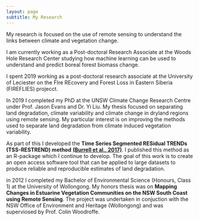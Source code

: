 ```yaml
---
layout: page
subtitle: My Research
---
```


My research is focused on the use of remote sensing to understand the links between climate and vegetation change.  

I am currently working as a Post-doctoral Research Associate at the Woods Hole Research Center studying how machine learning can be used to understand and predict boreal forest biomass change. 

I spent 2019 working as a post-doctoral research associate at the University of Leciester on the FIre REcovery and Forest Loss in Eastern Siberia (FIREFLIES) projecct.  

In 2019 I completed my PhD at the UNSW Climate Change Research Centre under Prof. Jason Evans and Dr. Yi Liu. My thesis focused on separating land degradation, climate variability and climate change in dryland regions using remote sensing. My particular interest is on improving the methods used to separate land degradation from climate induced vegetation variability. 

As part of this I developed the **Time Series Segmented RESidual TRENDs (TSS-RESTREND) method** [**(Burrell et al., 2017)**](http://www.sciencedirect.com/science/article/pii/S0034425717302171). I published this method as an R-package which I continue to develop. The goal of this work is to create an open access software tool that can be applied to large datasets to produce reliable and reproducible estimates of land degradation.

in 2012 I completed my Bachelor of Environmental Science (Honours, Class 1) at the University of Wollongong. My honors thesis was on **Mapping Changes in Estuarine Vegetation Communities on the NSW South Coast using Remote Sensing**. The project was undertaken in conjuction with the NSW Office of Environment and Heritage (Wollongong) and was superviosed by Prof. Colin Woodroffe.  
